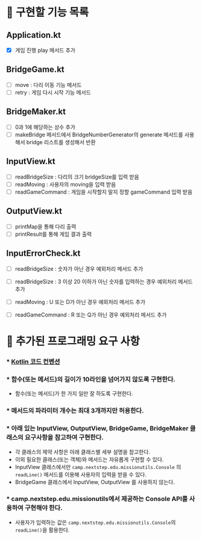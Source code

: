 # 🚀 구현할 기능 목록

## Application.kt

- [x] 게임 진행 play 메서드 추가

## BridgeGame.kt

- [ ] move : 다리 이동 기능 메서드
- [ ] retry : 게임 다시 시작 기능 메서드

## BridgeMaker.kt

- [ ] 0과 1에 해당하는 상수 추가
- [ ] makeBridge 메서드에서 BridgeNumberGenerator의 generate 메서드를 사용해서 bridge 리스트를 생성해서 반환

## InputView.kt

- [ ] readBridgeSize : 다리의 크기 bridgeSize를 입력 받음
- [ ] readMoving : 사용자의 moving을 입력 받음
- [ ] readGameCommand : 게임을 시작할지 말지 정할 gameCommand 입력 받음

## OutputView.kt

- [ ] printMap을 통해 다리 출력
- [ ] printResult를 통해 게임 결과 출력

## InputErrorCheck.kt

- [ ] readBridgeSize : 숫자가 아닌 경우 예외처리 메서드 추가
- [ ] readBridgeSize : 3 이상 20 이하가 아닌 숫자를 입력하는 경우 예외처리 메서드 추가
- [ ] readMoving : U 또는 D가 아닌 경우 예외처리 메서드 추가
- [ ] readGameCommand : R 또는 Q가 아닌 경우 예외처리 메서드 추가


# 🚨 추가된 프로그래밍 요구 사항

### * [Kotlin 코드 컨벤션](https://kotlinlang.org/docs/coding-conventions.html)

### * 함수(또는 메서드)의 길이가 10라인을 넘어가지 않도록 구현한다.
- 함수(또는 메서드)가 한 가지 일만 잘 하도록 구현한다.

### * 메서드의 파라미터 개수는 최대 3개까지만 허용한다.

### * 아래 있는 InputView, OutputView, BridgeGame, BridgeMaker 클래스의 요구사항을 참고하여 구현한다.
- 각 클래스의 제약 사항은 아래 클래스별 세부 설명을 참고한다.
- 이외 필요한 클래스(또는 객체)와 메서드는 자유롭게 구현할 수 있다.
- InputView 클래스에서만 `camp.nextstep.edu.missionutils.Console` 의 `readLine()` 메서드를 이용해 사용자의 입력을 받을 수 있다.
- BridgeGame 클래스에서 InputView, OutputView 를 사용하지 않는다.

### * camp.nextstep.edu.missionutils에서 제공하는 Console API를 사용하여 구현해야 한다.
- 사용자가 입력하는 값은 `camp.nextstep.edu.missionutils.Console`의 `readLine()`을 활용한다.
